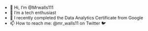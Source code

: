 - 👋 Hi, I’m @Mrwalls111
- 👀 I’m a tech enthusiast
- 🌱 I recently completed the Data Analytics Certificate from Google
- 📫 How to reach me: @mr_walls11 on Twitter 🐦

<!---
Mrwalls111/Mrwalls111 is a ✨ special ✨ repository because its `README.md` (this file) appears on your GitHub profile.
You can click the Preview link to take a look at your changes.
--->

